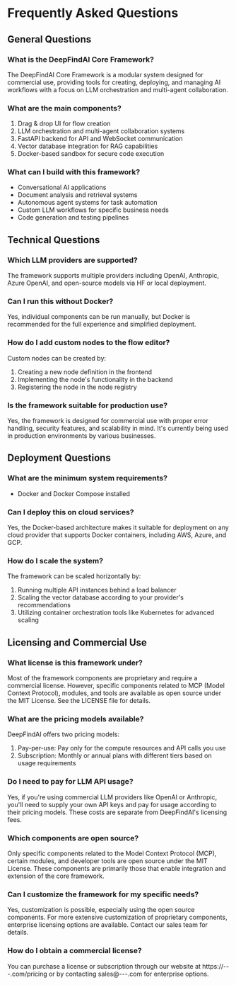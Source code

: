 # Frequently Asked Questions

## General Questions

### What is the DeepFindAI Core Framework?
The DeepFindAI Core Framework is a modular system designed for commercial use, providing tools for creating, deploying, and managing AI workflows with a focus on LLM orchestration and multi-agent collaboration.

### What are the main components?
1. Drag & drop UI for flow creation
2. LLM orchestration and multi-agent collaboration systems
3. FastAPI backend for API and WebSocket communication
4. Vector database integration for RAG capabilities
5. Docker-based sandbox for secure code execution

### What can I build with this framework?
- Conversational AI applications
- Document analysis and retrieval systems
- Autonomous agent systems for task automation
- Custom LLM workflows for specific business needs
- Code generation and testing pipelines

## Technical Questions

### Which LLM providers are supported?
The framework supports multiple providers including OpenAI, Anthropic, Azure OpenAI, and open-source models via HF or local deployment.

### Can I run this without Docker?
Yes, individual components can be run manually, but Docker is recommended for the full experience and simplified deployment.

### How do I add custom nodes to the flow editor?
Custom nodes can be created by:
1. Creating a new node definition in the frontend
2. Implementing the node's functionality in the backend
3. Registering the node in the node registry

### Is the framework suitable for production use?
Yes, the framework is designed for commercial use with proper error handling, security features, and scalability in mind. It's currently being used in production environments by various businesses.

## Deployment Questions

### What are the minimum system requirements?
- Docker and Docker Compose installed

### Can I deploy this on cloud services?
Yes, the Docker-based architecture makes it suitable for deployment on any cloud provider that supports Docker containers, including AWS, Azure, and GCP.

### How do I scale the system?
The framework can be scaled horizontally by:
1. Running multiple API instances behind a load balancer
2. Scaling the vector database according to your provider's recommendations
3. Utilizing container orchestration tools like Kubernetes for advanced scaling

## Licensing and Commercial Use

### What license is this framework under?
Most of the framework components are proprietary and require a commercial license. However, specific components related to MCP (Model Context Protocol), modules, and tools are available as open source under the MIT License. See the LICENSE file for details.

### What are the pricing models available?
DeepFindAI offers two pricing models:
1. Pay-per-use: Pay only for the compute resources and API calls you use
2. Subscription: Monthly or annual plans with different tiers based on usage requirements

### Do I need to pay for LLM API usage?
Yes, if you're using commercial LLM providers like OpenAI or Anthropic, you'll need to supply your own API keys and pay for usage according to their pricing models. These costs are separate from DeepFindAI's licensing fees.

### Which components are open source?
Only specific components related to the Model Context Protocol (MCP), certain modules, and developer tools are open source under the MIT License. These components are primarily those that enable integration and extension of the core framework.

### Can I customize the framework for my specific needs?
Yes, customization is possible, especially using the open source components. For more extensive customization of proprietary components, enterprise licensing options are available. Contact our sales team for details.

### How do I obtain a commercial license?
You can purchase a license or subscription through our website at https://---.com/pricing or by contacting sales@---.com for enterprise options. 